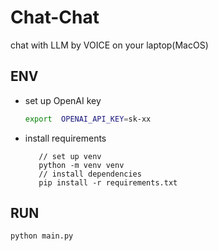 # Chat-Chat
chat with LLM by VOICE on your laptop(MacOS)

## ENV
+ set up OpenAI key 
  ```bash 
  export  OPENAI_API_KEY=sk-xx 
  ```
+ install requirements
  ```
     // set up venv
     python -m venv venv
     // install dependencies
     pip install -r requirements.txt
  ```

## RUN

```
python main.py
```

